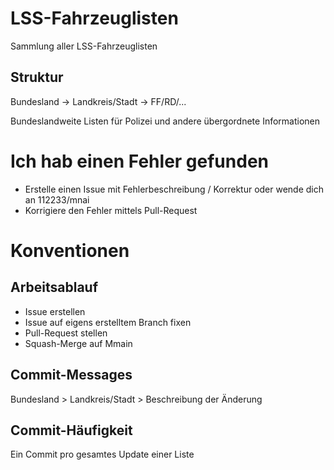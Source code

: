 # LSS-Fahrzeuglisten
Sammlung aller LSS-Fahrzeuglisten

## Struktur

Bundesland -> Landkreis/Stadt -> FF/RD/...

Bundeslandweite Listen für Polizei und andere übergordnete Informationen

# Ich hab einen Fehler gefunden
- Erstelle einen Issue mit Fehlerbeschreibung / Korrektur oder wende dich an 112233/mnai
- Korrigiere den Fehler mittels Pull-Request

# Konventionen

## Arbeitsablauf
- Issue erstellen
- Issue auf eigens erstelltem Branch fixen
- Pull-Request stellen
- Squash-Merge auf Mmain

## Commit-Messages

Bundesland > Landkreis/Stadt > Beschreibung der Änderung

## Commit-Häufigkeit

Ein Commit pro gesamtes Update einer Liste
